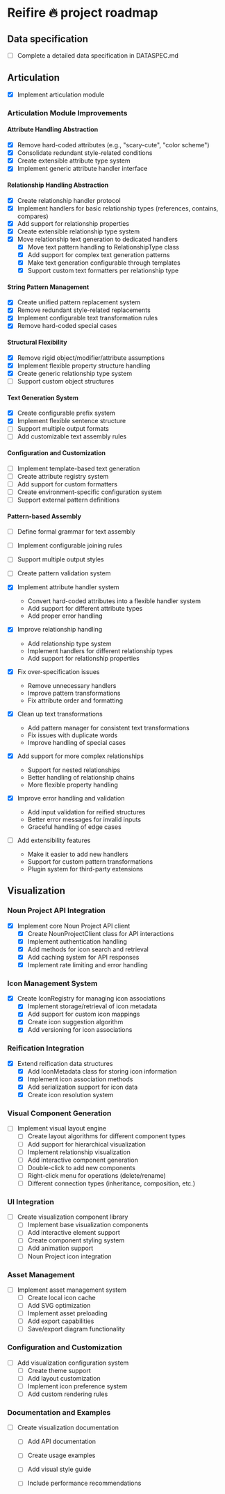 # Reifire 🔥 project roadmap


## Data specification

- [ ] Complete a detailed data specification in DATASPEC.md


## Articulation

- [x] Implement articulation module

### Articulation Module Improvements

#### Attribute Handling Abstraction
- [x] Remove hard-coded attributes (e.g., "scary-cute", "color scheme")
- [x] Consolidate redundant style-related conditions
- [x] Create extensible attribute type system
- [x] Implement generic attribute handler interface

#### Relationship Handling Abstraction
- [x] Create relationship handler protocol
- [x] Implement handlers for basic relationship types (references, contains, compares)
- [x] Add support for relationship properties
- [x] Create extensible relationship type system
- [x] Move relationship text generation to dedicated handlers
  - [x] Move text pattern handling to RelationshipType class
  - [x] Add support for complex text generation patterns
  - [x] Make text generation configurable through templates
  - [x] Support custom text formatters per relationship type

#### String Pattern Management
- [x] Create unified pattern replacement system
- [x] Remove redundant style-related replacements
- [x] Implement configurable text transformation rules
- [x] Remove hard-coded special cases

#### Structural Flexibility
- [x] Remove rigid object/modifier/attribute assumptions
- [x] Implement flexible property structure handling
- [x] Create generic relationship type system
- [ ] Support custom object structures

#### Text Generation System
- [x] Create configurable prefix system
- [x] Implement flexible sentence structure
- [ ] Support multiple output formats
- [ ] Add customizable text assembly rules

#### Configuration and Customization
- [ ] Implement template-based text generation
- [ ] Create attribute registry system
- [ ] Add support for custom formatters
- [ ] Create environment-specific configuration system
- [ ] Support external pattern definitions

#### Pattern-based Assembly
- [ ] Define formal grammar for text assembly
- [ ] Implement configurable joining rules
- [ ] Support multiple output styles
- [ ] Create pattern validation system

- [x] Implement attribute handler system
  - Convert hard-coded attributes into a flexible handler system
  - Add support for different attribute types
  - Add proper error handling

- [x] Improve relationship handling
  - Add relationship type system
  - Implement handlers for different relationship types
  - Add support for relationship properties

- [x] Fix over-specification issues
  - Remove unnecessary handlers
  - Improve pattern transformations
  - Fix attribute order and formatting

- [x] Clean up text transformations
  - Add pattern manager for consistent text transformations
  - Fix issues with duplicate words
  - Improve handling of special cases

- [x] Add support for more complex relationships
  - Support for nested relationships
  - Better handling of relationship chains
  - More flexible property handling

- [x] Improve error handling and validation
  - Add input validation for reified structures
  - Better error messages for invalid inputs
  - Graceful handling of edge cases

- [ ] Add extensibility features
  - Make it easier to add new handlers
  - Support for custom pattern transformations
  - Plugin system for third-party extensions


## Visualization

### Noun Project API Integration
- [x] Implement core Noun Project API client
  - [x] Create NounProjectClient class for API interactions
  - [x] Implement authentication handling
  - [x] Add methods for icon search and retrieval
  - [x] Add caching system for API responses
  - [x] Implement rate limiting and error handling

### Icon Management System
- [x] Create IconRegistry for managing icon associations
  - [x] Implement storage/retrieval of icon metadata
  - [x] Add support for custom icon mappings
  - [x] Create icon suggestion algorithm
  - [x] Add versioning for icon associations

### Reification Integration
- [x] Extend reification data structures
  - [x] Add IconMetadata class for storing icon information
  - [x] Implement icon association methods
  - [x] Add serialization support for icon data
  - [x] Create icon resolution system

### Visual Component Generation
- [ ] Implement visual layout engine
  - [ ] Create layout algorithms for different component types
  - [ ] Add support for hierarchical visualization
  - [ ] Implement relationship visualization
  - [ ] Add interactive component generation
  - [ ] Double-click to add new components
  - [ ] Right-click menu for operations (delete/rename)
  - [ ] Different connection types (inheritance, composition, etc.)

### UI Integration
- [ ] Create visualization component library
  - [ ] Implement base visualization components
  - [ ] Add interactive element support
  - [ ] Create component styling system
  - [ ] Add animation support
  - [ ] Noun Project icon integration

### Asset Management
- [ ] Implement asset management system
  - [ ] Create local icon cache
  - [ ] Add SVG optimization
  - [ ] Implement asset preloading
  - [ ] Add export capabilities
  - [ ] Save/export diagram functionality

### Configuration and Customization
- [ ] Add visualization configuration system
  - [ ] Create theme support
  - [ ] Add layout customization
  - [ ] Implement icon preference system
  - [ ] Add custom rendering rules

### Documentation and Examples
- [ ] Create visualization documentation
  - [ ] Add API documentation
  - [ ] Create usage examples
  - [ ] Add visual style guide
  - [ ] Include performance recommendations







